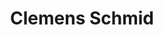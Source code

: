 ---
title: "Clemens Schmid"
role: "Secretary"
github: "nevrome"
orcid: "0000-0003-3448-5715"
languages: "R, C++"
---